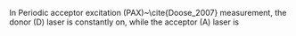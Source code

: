 In Periodic acceptor excitation (PAX)~\cite{Doose_2007} measurement, the
donor (D) laser is constantly on, while the acceptor (A) laser is